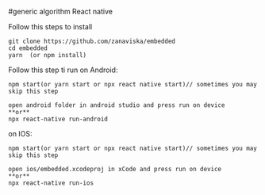 #generic algorithm React native

Follow this steps to install
```
git clone https://github.com/zanaviska/embedded
cd embedded
yarn  (or npm install)
```
Follow this step ti run
on Android:
```
npm start(or yarn start or npx react native start)// sometimes you may skip this step

open android folder in android studio and press run on device
**or**
npx react-native run-android
```

on IOS:
```
npm start(or yarn start or npx react native start)// sometimes you may skip this step

open ios/embedded.xcodeproj in xCode and press run on device
**or**
npx react-native run-ios
```
